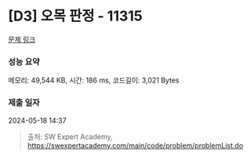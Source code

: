 # [D3] 오목 판정 - 11315 

[문제 링크](https://swexpertacademy.com/main/code/problem/problemDetail.do?contestProbId=AXaSUPYqPYMDFASQ) 

### 성능 요약

메모리: 49,544 KB, 시간: 186 ms, 코드길이: 3,021 Bytes

### 제출 일자

2024-05-18 14:37



> 출처: SW Expert Academy, https://swexpertacademy.com/main/code/problem/problemList.do